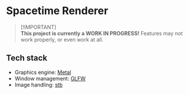 # Spacetime Renderer

> [!IMPORTANT]\
> **This project is currently a WORK IN PROGRESS!**
> Features may not work properly, or even work at all.

## Tech stack

* Graphics engine: [Metal](https://developer.apple.com/metal/)
* Window management: [GLFW](https://www.glfw.org/)
* Image handling: [stb](https://github.com/nothings/stb)
